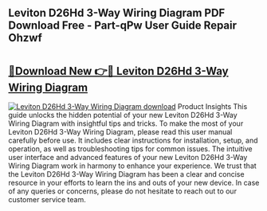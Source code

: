 ## Leviton D26Hd 3-Way Wiring Diagram PDF Download Free - Part-qPw User Guide Repair Ohzwf

# <h2><a href="http://dfncbcl.blite.top/?on=Leviton+D26Hd+3-Way+Wiring+Diagram">🔗Download New 👉🔴 Leviton D26Hd 3-Way Wiring Diagram</a></h2>

[![Leviton D26Hd 3-Way Wiring Diagram download](https://i.imgur.com/lujVjoI.png)](http://dfncbcl.blite.top/?on=Leviton+D26Hd+3-Way+Wiring+Diagram)
Product Insights This guide unlocks the hidden potential of your new Leviton D26Hd 3-Way Wiring Diagram with insightful tips and tricks. To make the most of your Leviton D26Hd 3-Way Wiring Diagram, please read this user manual carefully before use. It includes clear instructions for installation, setup, and operation, as well as troubleshooting tips for common issues. The intuitive user interface and advanced features of your new Leviton D26Hd 3-Way Wiring Diagram work in harmony to enhance your experience. We trust that the Leviton D26Hd 3-Way Wiring Diagram has been a clear and concise resource in your efforts to learn the ins and outs of your new device. In case of any queries or concerns, please do not hesitate to reach out to our customer service team.
